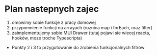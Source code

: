 # Plan nastepnych zajec
1. omowimy sobie funkcje z pracy domowej
2. przypomnienie funkcji na arrayach (roznica map i forEach, oraz filter)
3. zaimplementujemy sobie MUI Drawer (tutaj pojawi sie wiecej reacta, hooków, moze troche Typescripta)

* Punkty 2 i 3 to przygotowanie do zrobienia funkcjonalnych filtrów
